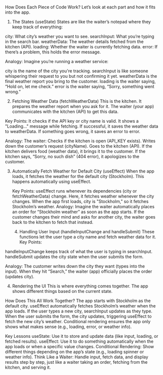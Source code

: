 How Does Each Piece of Code Work?
Let’s look at each part and how it fits into the app.

1. The States (useState)
   States are like the waiter’s notepad where they keep track of everything:

city: What city’s weather you want to see.
searchInput: What you’re typing in the search bar.
weatherData: The weather details fetched from the kitchen (API).
loading: Whether the waiter is currently fetching data.
error: If there’s a problem, this holds the error message.

Analogy: Imagine you’re running a weather service:

city is the name of the city you're tracking.
searchInput is like someone whispering their request to you but not confirming it yet.
weatherData is the final weather report you bring to the customer.
loading is the waiter saying, “Hold on, let me check.”
error is the waiter saying, “Sorry, something went wrong.”

2. Fetching Weather Data (fetchWeatherData)
   This is the kitchen. It prepares the weather report when you ask for it. The waiter (your app) communicates with the kitchen (API) to get this data.

Key Points:
It checks if the API key or city name is valid.
It shows a "Loading..." message while fetching.
If successful, it saves the weather data to weatherData.
If something goes wrong, it saves an error to error.

Analogy: The waiter:
Checks if the kitchen is open (API_KEY exists).
Writes down the customer’s request (cityName).
Goes to the kitchen (API).
If the kitchen delivers food (weather data), it brings it to the customer.
If the kitchen says, “Sorry, no such dish” (404 error), it apologizes to the customer.

3.  Automatically Fetch Weather for Default City (useEffect)
    When the app loads, it fetches the weather for the default city (Stockholm). This happens automatically using useEffect.

    Key Points:
    useEffect runs whenever its dependencies (city or fetchWeatherData) change.
    Here, it fetches weather whenever the city changes.
    When the app first loads, city is "Stockholm," so it fetches Stockholm’s weather.
    Analogy: Imagine the waiter automatically places an order for “Stockholm weather” as soon as the app starts. If the customer changes their mind and asks for another city, the waiter goes back to the kitchen to fetch that instead.

    4.  Handling User Input (handleInputChange and handleSubmit)
        These functions let the user type a city name and fetch weather data for it.
        Key Points:

handleInputChange keeps track of what the user is typing in searchInput.
handleSubmit updates the city state when the user submits the form.

Analogy:
The customer writes down the city they want (types into the input). When they hit “Search,” the waiter (app) officially places the order (updates city).

4.  Rendering the UI
    This is where everything comes together. The app shows different things based on the current state.

How Does This All Work Together?
The app starts with Stockholm as the default city.
useEffect automatically fetches Stockholm’s weather when the app loads.
If the user types a new city, searchInput updates as they type.
When the user submits the form, the city updates, triggering useEffect to fetch the new city’s weather.
Conditional rendering ensures the app only shows what makes sense (e.g., loading, error, or weather info).

Key Lessons
useState: Use it to store and update data (like input, loading, or fetched results).
useEffect: Use it to do something automatically when the app loads or when a specific value changes.
Conditional Rendering: Show different things depending on the app’s state (e.g., loading spinner or weather info).
Think Like a Waiter: Handle input, fetch data, and display results step by step, just like a waiter taking an order, fetching from the kitchen, and serving it.
